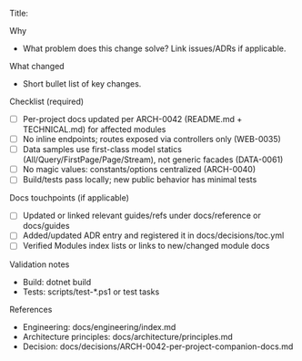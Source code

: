 ﻿Title: <concise summary>

Why
- What problem does this change solve? Link issues/ADRs if applicable.

What changed
- Short bullet list of key changes.

Checklist (required)
- [ ] Per-project docs updated per ARCH-0042 (README.md + TECHNICAL.md) for affected modules
- [ ] No inline endpoints; routes exposed via controllers only (WEB-0035)
- [ ] Data samples use first-class model statics (All/Query/FirstPage/Page/Stream), not generic facades (DATA-0061)
- [ ] No magic values: constants/options centralized (ARCH-0040)
- [ ] Build/tests pass locally; new public behavior has minimal tests

Docs touchpoints (if applicable)
- [ ] Updated or linked relevant guides/refs under docs/reference or docs/guides
- [ ] Added/updated ADR entry and registered it in docs/decisions/toc.yml
- [ ] Verified Modules index lists or links to new/changed module docs

Validation notes
- Build: dotnet build
- Tests: scripts/test-*.ps1 or test tasks

References
- Engineering: docs/engineering/index.md
- Architecture principles: docs/architecture/principles.md
- Decision: docs/decisions/ARCH-0042-per-project-companion-docs.md